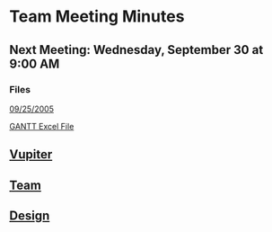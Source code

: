 # Team Meeting Minutes

## Next Meeting: Wednesday, September 30 at 9:00 AM

### Files
[09/25/2005](https://ams0187.github.io/Vupiter/9_25_2020.pdf)

[GANTT Excel File](https://ams0187.github.io/Vupiter/VupiterGantt.xlsx)

## [Vupiter](https://ams0187.github.io/Vupiter/)

## [Team](https://ams0187.github.io/Vupiter/members)

## [Design](https://ams0187.github.io/Vupiter/design)

